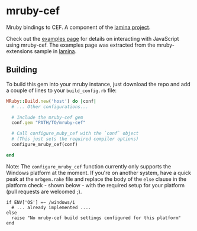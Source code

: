 mruby-cef
=========

Mruby bindings to CEF. A component of the [lamina project](https://github.com/jbreeden/lamina).

Check out the [examples page](http://jbreeden.github.io/mruby-cef/) for details on interacting with JavaScript using mruby-cef. The examples page was extracted from the mruby-extensions sample in [lamina](https://github.com/jbreeden/lamina).

Building
--------

To build this gem into your mruby instance, just download the repo and add a couple of lines to your `build_config.rb` file:

```Ruby
MRuby::Build.new('host') do |conf|
  # ... Other configurations...

  # Include the mruby-cef gem
  conf.gem "PATH/TO/mruby-cef"

  # Call configure_muby_cef with the `conf` object
  # (This just sets the required compiler options)
  configure_mruby_cef(conf)

end
```

Note: The `configure_mruby_cef` function currently only supports the Windows platform at the moment. If you're on another system, have a quick peak at the `mrbgem.rake` file and replace the body of the `else` clause in the platform check - shown below - with the required setup for your platform (pull requests are welcomed ;).

```
if ENV['OS'] =~ /windows/i
  # ... already implemented ....
else
  raise "No mruby-cef build settings configured for this platform"
end
```
